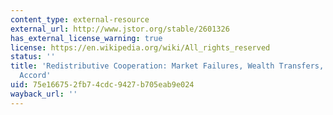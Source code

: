 ```yaml
---
content_type: external-resource
external_url: http://www.jstor.org/stable/2601326
has_external_license_warning: true
license: https://en.wikipedia.org/wiki/All_rights_reserved
status: ''
title: 'Redistributive Cooperation: Market Failures, Wealth Transfers, and the Basle
  Accord'
uid: 75e16675-2fb7-4cdc-9427-b705eab9e024
wayback_url: ''
---
```

